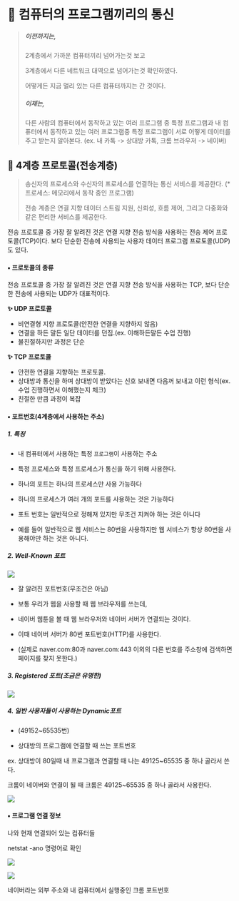# 🤔 컴퓨터의 프로그램끼리의 통신

> ##### 이전까지는,
>
> 2계층에서 가까운 컴퓨터끼리 넘어가는것 보고
>
> 3계층에서 다른 네트워크 대역으로 넘어가는것 확인하였다.
>
> 어떻게든 지금 멀리 있는 다른 컴퓨터까지는 간 것이다.
>
> ##### 이제는,
>
> 다른 사람의 컴퓨터에서 동작하고 있는 여러 프로그램 중 특정 프로그램과
> 내 컴퓨터에서 동작하고 있는 여러 프로그램중 특정 프로그램이 
> 서로 어떻게 데이터를 주고 받는지 알아본다.
> (ex. 내 카톡 -> 상대방 카톡, 크롬 브라우저 -> 네이버)



## 🧐 4계층 프로토콜(전송계층)

> 송신자의 프로세스와 수신자의 프로세스를 연결하는 통신 서비스를 제공한다.
> (*프로세스: 메모리에서 동작 중인 프로그램)
>
> 전송 계층은 연결 지향 데이터 스트림 지원, 신뢰성, 흐름 제어, 그리고 다중화와 같은 편리한 서비스를 제공한다.

전송 프로토콜 중 가장 잘 알려진 것은 연결 지향 전송 방식을 사용하는 전송 제어 프로토콜(TCP)이다. 보다 단순한 전송에 사용되는 사용자 데이터 프로그램 프로토콜(UDP)도 있다.



#### ▪ 프로토콜의 종류

전송 프로토콜 중 가장 잘 알려진 것은 연결 지향 전송 방식을 사용하는 TCP,
보다 단순한 전송에 사용되는 UDP가 대표적이다.

**✨ UDP 프로토콜**

- 비연결형 지향 프로토콜(안전한 연결을 지향하지 않음)
- 연결을 하든 말든 일단 데이터를 던짐.(ex. 이해하든말든 수업 진행)
- 불친절하지만 과정은 단순

**✨ TCP 프로토콜**

- 안전한 연결을 지향하는 프로토콜. 
- 상대방과 통신을 하며 상대방이 받았다는 신호 보내면 다음꺼 보내고 이런 형식(ex.수업 진행하면서 이해했는지 체크)
- 친절한 만큼 과정이 복잡





#### ▪ 포트번호(4계층에서 사용하는 주소)

##### **1. 특징**

- 내 컴퓨터에서 사용하는 특정 `프로그램`이 사용하는 주소

- 특정 프로세스와 특정 프로세스가 통신을 하기 위해 사용한다.
- 하나의 포트는 하나의 프로세스만 사용 가능하다
- 하나의 프로세스가 여러 개의 포트를 사용하는 것은 가능하다
- 포트 번호는 일반적으로 정해져 있지만 무조건 지켜야 하는 것은 아니다
- 예를 들어 일반적으로 웹 서비스는 80번을 사용하지만 웹 서비스가 항상 80번을 사용해야만 하는 것은 아니다.





##### 2. Well-Known 포트

![](C:\Users\multicampus\Desktop\CS-Study\일덕배\네트워크\image\18.png)

- 잘 알려진 포트번호(무조건은 아님)

- 보통 우리가 웹을 사용할 때 웹 브라우저를 쓰는데, 

- 네이버 웹툰을 볼 때 웹 브라우저와 네이버 서버가 연결되는 것이다.

- 이때 네이버 서버가 80번 포트번호(HTTP)를 사용한다.
- (실제로 naver.com:80과 naver.com:443 이외의 다른 번호를 주소창에 검색하면 페이지를 찾지 못한다.)



##### 3. Registered 포트(조금은 유명한)

![](C:\Users\multicampus\Desktop\CS-Study\일덕배\네트워크\image\19.png)



##### 4. 일반 사용자들이 사용하는 Dynamic포트

- (49152~65535번)

- 상대방의 프로그램에 연결할 때 쓰는 포트번호

ex. 상대방이 80일때 내 프로그램과 연결할 때 나는 49125~65535 중 하나 골라서 쓴다.

크롬이 네이버와 연결이 될 때 크롬은 49125~65535 중 하나 골라서 사용한다.

![](C:\Users\multicampus\Desktop\CS-Study\일덕배\네트워크\image\20.png)





#### ▪ 프로그램 연결 정보

나와 현재 연결되어 있는 컴퓨터들

netstat -ano 명령어로 확인

![](C:\Users\multicampus\Desktop\CS-Study\일덕배\네트워크\image\21.png)



![](C:\Users\multicampus\Desktop\CS-Study\일덕배\네트워크\image\22.png)

네이버라는 외부 주소와 내 컴퓨터에서 실행중인 크롬 포트번호